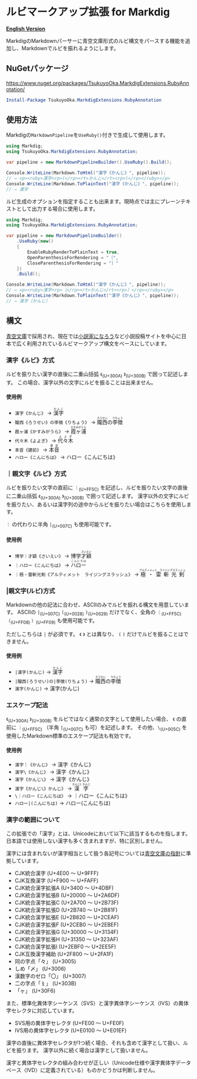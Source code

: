 ﻿# ルビマークアップ拡張 for Markdig

**[English Version](https://github.com/noy-shimotsuki/TsukuyoOka.MarkdigExtensions/blob/main/RubyAnnotation/README.md)**

MarkdigのMarkdownパーサーに青空文庫形式のルビ構文をパースする機能を追加し、Markdownでルビを振れるようにします。

## NuGetパッケージ

https://www.nuget.org/packages/TsukuyoOka.MarkdigExtensions.RubyAnnotation/

```powershell
Install-Package TsukuyoOka.MarkdigExtensions.RubyAnnotation
```

## 使用方法

Markdigの`MarkdownPipeline`を`UseRuby()`付きで生成して使用します。

```csharp
using Markdig;
using TsukuyoOka.MarkdigExtensions.RubyAnnotation;

var pipeline = new MarkdownPipelineBuilder().UseRuby().Build();

Console.WriteLine(Markdown.ToHtml("漢字《かんじ》", pipeline));
// → <p><ruby>漢字<rp>(</rp><rt>かんじ</rt><rp>)</rp></ruby></p>
Console.WriteLine(Markdown.ToPlainText("漢字《かんじ》", pipeline));
// → 漢字
```

ルビ生成のオプションを指定することも出来ます。現時点では主にプレーンテキストとして出力する場合に使用します。

```csharp
using Markdig;
using TsukuyoOka.MarkdigExtensions.RubyAnnotation;

var pipeline = new MarkdownPipelineBuilder()
    .UseRuby(new()
    {
        EnableRubyRenderToPlainText = true,
        OpenParenthesisForRendering = "〔",
        CloseParenthesisForRendering = "〕"
    })
    .Build();

Console.WriteLine(Markdown.ToHtml("漢字《かんじ》", pipeline));
// → <p><ruby>漢字<rp>〔</rp><rt>かんじ</rt><rp>〕</rp></ruby></p>
Console.WriteLine(Markdown.ToPlainText("漢字《かんじ》", pipeline));
// → 漢字〔かんじ〕
```

## 構文

[青空文庫](https://www.aozora.gr.jp/)で採用され、現在では[小説家になろう](https://syosetu.com/)など小説投稿サイトを中心に日本で広く利用されているルビマークアップ構文をベースにしています。

### 漢字《ルビ》方式

ルビを振りたい漢字の直後に二重山括弧 `《`<sub>(U+300A)</sub> `》`<sub>(U+300B)</sub> で囲って記述します。
この場合、漢字以外の文字にルビを振ることは出来ません。

#### 使用例

* `漢字《かんじ》` → <ruby>漢字<rp>(</rp><rt>かんじ</rt><rp>)</rp></ruby>
* `隴西《ろうせい》の李徴《りちょう》` → <ruby>隴西<rp>(</rp><rt>ろうせい</rt><rp>)</rp></ruby>の<ruby>李徴<rp>(</rp><rt>りちょう</rt><rp>)</rp></ruby>
* `霞ヶ浦《かすみがうら》` → <ruby>霞ヶ浦<rp>(</rp><rt>かすみがうら</rt><rp>)</rp></ruby>
* `代々木《よよぎ》` → <ruby>代々木<rp>(</rp><rt>よよぎ</rt><rp>)</rp></ruby>
* `本音《建前》` → <ruby>本音<rp>(</rp><rt>建前</rt><rp>)</rp></ruby>
* `ハロー《こんにちは》` → ハロー《こんにちは》

### ｜親文字《ルビ》方式

ルビを振りたい文字の直前に `｜`<sub>(U+FF5C)</sub> を記述し、ルビを振りたい文字の直後に二重山括弧 `《`<sub>(U+300A)</sub> `》`<sub>(U+300B)</sub> で囲って記述します。
漢字以外の文字にルビを振りたい、あるいは漢字列の途中からルビを振りたい場合はこちらを使用します。

`｜` の代わりに半角 `|`<sub>(U+007C)</sub> も使用可能です。

#### 使用例

* `博学｜才穎《さいえい》` → 博学<ruby>才穎<rp>(</rp><rt>さいえい</rt><rp>)</rp></ruby>
* `｜ハロー《こんにちは》` → <ruby>ハロー<rp>(</rp><rt>こんにちは</rt><rp>)</rp></ruby>
* `｜極・雷斬光剣《アルティメット　ライジングスラッシュ》` → <ruby>極・雷斬光剣<rp>(</rp><rt>アルティメット　ライジングスラッシュ</rt><rp>)</rp></ruby>

### |親文字(ルビ)方式

Markdownの他の記法に合わせ、ASCIIのみでルビを振れる構文を用意しています。
ASCIIの `|`<sub>(U+007C)</sub> `(`<sub>(U+0028)</sub> `)`<sub>(U+0029)</sub> だけでなく、全角の `｜`<sub>(U+FF5C)</sub> `（`<sub>(U+FF08)</sub> `）`<sub>(U+FF09)</sub> も使用可能です。

ただしこちらは `|` が必須です。 `《` `》` とは異なり、 `(` `)` だけでルビを振ることはできません。

#### 使用例

* `|漢字(かんじ)` → <ruby>漢字<rp>(</rp><rt>かんじ</rt><rp>)</rp></ruby>
* `|隴西(ろうせい)の|李徴(りちょう)` → <ruby>隴西<rp>(</rp><rt>ろうせい</rt><rp>)</rp></ruby>の<ruby>李徴<rp>(</rp><rt>りちょう</rt><rp>)</rp></ruby>
* `漢字(かんじ)` → 漢字(かんじ)

### エスケープ記法

`《`<sub>(U+300A)</sub> `》`<sub>(U+300B)</sub> をルビではなく通常の文字として使用したい場合、 `《` の直前に `｜`<sub>(U+FF5C)</sub> （半角 `|`<sub>(U+007C)</sub> も可）を記述します。
その他、`\`<sub>(U+005C)</sub> を使用したMarkdown標準のエスケープ記法も有効です。

#### 使用例

* `漢字｜《かんじ》` → 漢字《かんじ》
* `漢字\《かんじ》` → 漢字《かんじ》
* `漢字《かんじ\》` → 漢字《かんじ》
* `漢字《かんじ\》かんじ》` → <ruby>漢字<rp>(</rp><rt>かんじ》かんじ</rt><rp>)</rp></ruby>
* `\｜ハロー《こんにちは》` → ｜ハロー《こんにちは》
* `ハロー|(こんにちは)` → ハロー(こんにちは)

### 漢字の範囲について

この拡張での「漢字」とは、Unicodeにおいて以下に該当するものを指します。日本語では使用しない漢字も多く含まれますが、特に区別しません。

漢字には含まれないが漢字相当として扱う各記号については[青空文庫の指針](https://www.aozora.gr.jp/aozora-manual/index-input.html#ruby)に準拠しています。

* CJK統合漢字 (U+4E00 〜 U+9FFF)
* CJK互換漢字 (U+F900 〜 U+FAFF)
* CJK統合漢字拡張A (U+3400 〜 U+4DBF)
* CJK統合漢字拡張B (U+20000 〜 U+2A6DF)
* CJK統合漢字拡張C (U+2A700 〜 U+2B73F)
* CJK統合漢字拡張D (U+2B740 〜 U+2B81F)
* CJK統合漢字拡張E (U+2B820 〜 U+2CEAF)
* CJK統合漢字拡張F (U+2CEB0 〜 U+2EBEF)
* CJK統合漢字拡張G (U+30000 〜 U+3134F)
* CJK統合漢字拡張H (U+31350 〜 U+323AF)
* CJK統合漢字拡張I (U+2EBF0 〜 U+2EE5F)
* CJK互換漢字補助 (U+2F800 〜 U+2FA1F)
* 同の字点「々」 (U+3005)
* しめ「〆」 (U+3006)
* 漢数字のゼロ「〇」 (U+3007)
* 二の字点「〻」 (U+303B)
* 「ヶ」 (U+30F6)

また、標準化異体字シーケンス（SVS）と漢字異体字シーケンス（IVS）の異体字セレクタに対応しています。

* SVS用の異体字セレクタ (U+FE00 〜 U+FE0F)
* IVS用の異体字セレクタ (U+E0100 〜 U+E01EF)

漢字の直後に異体字セレクタが1つ続く場合、それも含めて漢字として扱い、ルビを振ります。
漢字以外に続く場合は漢字として扱いません。

漢字と異体字セレクタの組み合わせが正しい（Unicode仕様や漢字異体字データベース〈IVD〉に定義されている）ものかどうかは判断しません。
